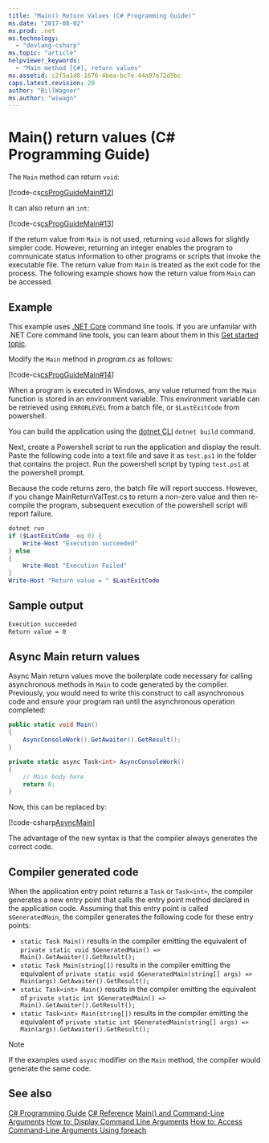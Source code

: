 ```yaml
---
title: "Main() Return Values (C# Programming Guide)"
ms.date: "2017-08-02"
ms.prod: .net
ms.technology: 
  - "devlang-csharp"
ms.topic: "article"
helpviewer_keywords: 
  - "Main method [C#], return values"
ms.assetid: c2f5a1d8-1676-4bea-bc7e-44a97e72d5bc
caps.latest.revision: 20
author: "BillWagner"
ms.author: "wiwagn"
---
```


# Main() return values (C# Programming Guide)

The `Main` method can return `void`:

[!code-cs[csProgGuideMain#12](../../../csharp/programming-guide/inside-a-program/codesnippet/CSharp/main-return-values_1.cs)]

It can also return an `int`:

[!code-cs[csProgGuideMain#13](../../../csharp/programming-guide/inside-a-program/codesnippet/CSharp/main-return-values_2.cs)]

If the return value from `Main` is not used, returning `void` allows for slightly simpler code. However, returning an integer enables the program to communicate status information to other programs or scripts that invoke the executable file. The return value from `Main` is treated as the exit code for the process. The following example shows how the return value from `Main` can be accessed.

## Example

This example uses [.NET Core](../../../core/index.md) command line tools. If you are unfamilar with .NET Core command line tools, you can learn about them in this [Get started topic](../../../core/tutorials/using-with-xplat-cli.md).

Modify the `Main` method in *program.cs* as follows:

[!code-cs[csProgGuideMain#14](../../../csharp/programming-guide/inside-a-program/codesnippet/CSharp/main-return-values_3.cs)]

When a program is executed in Windows, any value returned from the `Main` function is stored in an environment variable. This environment variable can be retrieved using `ERRORLEVEL` from a batch file, or `$LastExitCode` from powershell.

You can build the application using the [dotnet CLI](../../../core/tools/dotnet.md) `dotnet build` command.

Next, create a Powershell script to run the application and display the result. Paste the following code into a text file and save it as `test.ps1` in the folder that contains the project. Run the powershell script by typing `test.ps1` at the powershell prompt.

Because the code returns zero, the batch file will report success. However, if you change MainReturnValTest.cs to return a non-zero value and then re-compile the program, subsequent execution of the powershell script will report failure.

```powershell
dotnet run
if ($LastExitCode -eq 0) {
    Write-Host "Execution succeeded"
} else
{
    Write-Host "Execution Failed"
}
Write-Host "Return value = " $LastExitCode
```

## Sample output

```txt
Execution succeeded
Return value = 0
```

## Async Main return values

Async Main return values move the boilerplate code necessary for calling asynchronous methods in `Main` to code generated by the compiler. Previously, you would need to write this construct to call asynchronous code and ensure your program ran until the asynchronous operation completed:

```csharp
public static void Main()
{
    AsyncConsoleWork().GetAwaiter().GetResult();
}

private static async Task<int> AsyncConsoleWork()
{
    // Main body here
    return 0;
}
```

Now, this can be replaced by:

[!code-csharp[AsyncMain](../../../../samples/snippets/csharp/main-arguments/program.cs#AsyncMain)]

The advantage of the new syntax is that the compiler always generates the correct code.

## Compiler generated code

When the application entry point returns a `Task` or `Task<int>`, the compiler generates a new entry point that calls the entry point method declared in the application code. Assuming that this entry point is called `$GeneratedMain`, the compiler generates the following code for these entry points:

- `static Task Main()` results in the compiler emitting the equivalent of `private static void $GeneratedMain() => Main().GetAwaiter().GetResult();`
- `static Task Main(string[])` results in the compiler emitting the equivalent of `private static void $GeneratedMain(string[] args) => Main(args).GetAwaiter().GetResult();`
- `static Task<int> Main()` results in the compiler emitting the equivalent of `private static int $GeneratedMain() => Main().GetAwaiter().GetResult();`
- `static Task<int> Main(string[])` results in the compiler emitting the equivalent of `private static int $GeneratedMain(string[] args) => Main(args).GetAwaiter().GetResult();`

> [!NOTE]
>If the examples used `async` modifier on the `Main` method, the compiler would generate the same code.

## See also
[C# Programming Guide](../../programming-guide/index.md)
[C# Reference](../index.md)
[Main() and Command-Line Arguments](index.md)
[How to: Display Command Line Arguments](../../programming-guide/main-and-command-args/how-to-display-command-line-arguments.md)
[How to: Access Command-Line Arguments Using foreach](../../programming-guide/main-and-command-args/how-to-access-command-line-arguments-using-foreach.md)
